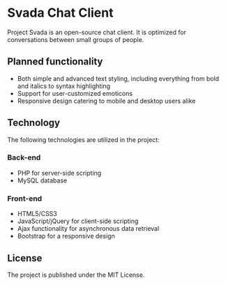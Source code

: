 # Svada Chat Client
Project Svada is an open-source chat client. It is optimized for conversations between small groups of people. 

## Planned functionality
* Both simple and advanced text styling, including everything from bold and italics to syntax highlighting
* Support for user-customized emoticons
* Responsive design catering to mobile and desktop users alike

## Technology
The following technologies are utilized in the project:
### Back-end
* PHP for server-side scripting
* MySQL database

### Front-end
* HTML5/CSS3
* JavaScript/jQuery for client-side scripting
* Ajax functionality for asynchronous data retrieval
* Bootstrap for a responsive design

## License
The project is published under the MIT License.
